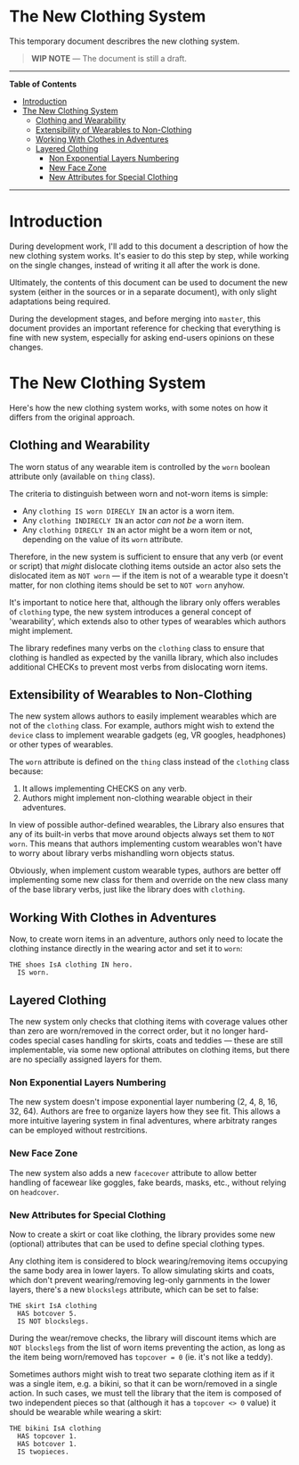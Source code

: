 # The New Clothing System

This temporary document describres the new clothing system.

> __WIP NOTE__ — The document is still a draft.

-----

**Table of Contents**

<!-- MarkdownTOC autolink="true" bracket="round" autoanchor="false" lowercase="only_ascii" uri_encoding="true" levels="1,2,3" -->

- [Introduction](#introduction)
- [The New Clothing System](#the-new-clothing-system)
    - [Clothing and Wearability](#clothing-and-wearability)
    - [Extensibility of Wearables to Non-Clothing](#extensibility-of-wearables-to-non-clothing)
    - [Working With Clothes in Adventures](#working-with-clothes-in-adventures)
    - [Layered Clothing](#layered-clothing)
        - [Non Exponential Layers Numbering](#non-exponential-layers-numbering)
        - [New Face Zone](#new-face-zone)
        - [New Attributes for Special Clothing](#new-attributes-for-special-clothing)

<!-- /MarkdownTOC -->

-----

# Introduction

During development work, I'll add to this document a description of how the new clothing system works. It's easier to do this step by step, while working on the single changes, instead of writing it all after the work is done.

Ultimately, the contents of this document can be used to document the new system (either in the sources or in a separate document), with only slight adaptations being required.

During the development stages, and before merging into `master`, this document provides an important reference for checking that everything is fine with new system, especially for asking end-users opinions on these changes.

# The New Clothing System

Here's how the new clothing system works, with some notes on how it differs from the original approach.

## Clothing and Wearability

The worn status of any wearable item is controlled by the `worn` boolean attribute only (available on `thing` class).

The criteria to distinguish between worn and not-worn items is simple:

- Any `clothing IS worn DIRECLY IN` an actor is a worn item.
- Any `clothing INDIRECLY IN` an actor _can not be_ a worn item.
- Any  `clothing DIRECLY IN` an actor might be a worn item or not, depending on the value of its `worn` attribute.

Therefore, in the new system is sufficient to ensure that any verb (or event or script) that _might_ dislocate clothing items outside an actor also sets the dislocated item as `NOT worn` — if the item is not of a wearable type it doesn't matter, for non clothing items should be set to `NOT worn` anyhow.

It's important to notice here that, although the library only offers werables of `clothing` type, the new system introduces a general concept of 'wearability', which extends also to other types of wearables which authors might implement.

The library redefines many verbs on the `clothing` class to ensure that clothing is handled as expected by the vanilla library, which also includes additional CHECKs to prevent most verbs from dislocating worn items.

## Extensibility of Wearables to Non-Clothing

The new system allows authors to easily implement wearables which are not of the `clothing` class. For example, authors might wish to extend the `device` class to implement wearable gadgets (eg, VR googles, headphones) or other types of wearables.

The `worn` attribute is defined on the `thing` class instead of the `clothing` class because:

1. It allows implementing CHECKS on any verb.
2. Authors might implement non-clothing wearable object in their adventures.

In view of possible author-defined wearables, the Library also ensures that any of its built-in verbs that move around objects always set them to `NOT worn`. This means that authors implementing custom wearables won't have to worry about library verbs mishandling worn objects status.

Obviously, when implement custom wearable types, authors are better off implementing some new class for them and override on the new class many of the base library verbs, just like the library does with `clothing`.

## Working With Clothes in Adventures

Now, to create worn items in an adventure, authors only need to locate the clothing instance directly in the wearing actor and set it to `worn`:

```alan
THE shoes IsA clothing IN hero.
  IS worn.
```

## Layered Clothing

The new system only checks that clothing items with coverage values other than zero are worn/removed in the correct order, but it no longer hard-codes special cases handling for skirts, coats and teddies — these are still implementable, via some new optional attributes on clothing items, but there are no specially assigned layers for them.

### Non Exponential Layers Numbering

The new system doesn't impose exponential layer numbering (2, 4, 8, 16, 32, 64). Authors are free to organize layers how they see fit. This allows a more intuitive layering system in final adventures, where arbitraty ranges can be employed without restrcitions.

### New Face Zone

The new system also adds a new `facecover` attribute to allow better handling of facewear like goggles, fake beards, masks, etc., without relying on `headcover`.


### New Attributes for Special Clothing

Now to create a skirt or coat like clothing, the library provides some new (optional) attributes that can be used to define special clothing types.

Any clothing item is considered to block wearing/removing items occupying the same body area in lower layers. To allow simulating skirts and coats, which don't prevent wearing/removing leg-only garnments in the lower layers, there's a new `blockslegs` attribute, which can be set to false:

```alan
THE skirt IsA clothing
  HAS botcover 5.
  IS NOT blockslegs.
```

During the wear/remove checks, the library will discount items which are `NOT blockslegs` from the list of worn items preventing the action, as long as the item being worn/removed has `topcover = 0` (ie. it's not like a teddy).

Sometimes authors might wish to treat two separate clothing item as if it was a single item, e.g. a bikini, so that it can be worn/removed in a single action. In such cases, we must tell the library that the item is composed of two independent pieces so that (although it has a `topcover <> 0` value) it should be wearable while wearing a skirt:

```alan
THE bikini IsA clothing
  HAS topcover 1.
  HAS botcover 1.
  IS twopieces.
```



<!-----------------------------------------------------------------------------
                               REFERENCE LINKS
------------------------------------------------------------------------------>



<!-- EOF -->
